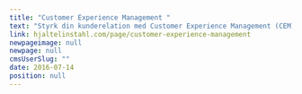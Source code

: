 ```yaml
---
title: "Customer Experience Management "
text: "Styrk din kunderelation med Customer Experience Management (CEM). Det er hovedbudskabet i flere rapporter, der har undersøgt sammenhængen mellem CEM og indtjeningsevne."
link: hjaltelinstahl.com/page/customer-experience-management
newpageimage: null
newpage: null
cmsUserSlug: ""
date: 2016-07-14 
position: null
---
```


